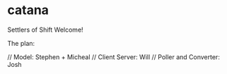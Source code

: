 # catana
Settlers of Shift
Welcome!

The plan:

//	Model: Stephen + Micheal
//	Client Server: Will
//	Poller and Converter: Josh
